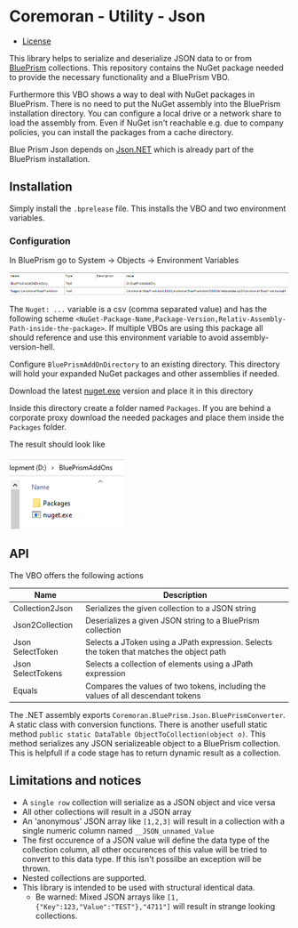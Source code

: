 # Coremoran - Utility - Json
- [License](LICENSE)

This library helps to serialize and deserialize JSON data to or from [BluePrism](https://www.blueprism.com/) collections. This repository contains the NuGet package needed to provide the necessary functionality and a BluePrism VBO.

Furthermore this VBO shows a way to deal with NuGet packages in BluePrism. There is no need to put the NuGet assembly into the BluePrism installation directory. You can configure a local drive or a network share to load the assembly from. Even if NuGet isn't reachable e.g. due to company policies, you can install the packages from a cache directory.

Blue Prism Json depends on [Json.NET](https://github.com/JamesNK/Newtonsoft.Json) which is already part of the BluePrism installation.

## Installation

Simply install the ```.bprelease``` file. This installs the VBO and two environment variables.

### Configuration

In BluePrism go to System -> Objects -> Environment Variables

![Object Enviroment Variables](Doc/images/environment.png)

The ```Nuget: ...``` variable is a csv (comma separated value) and has the following scheme ```<NuGet-Package-Name,Package-Version,Relativ-Assembly-Path-inside-the-package>```.
If multiple VBOs are using this package all should reference and use this environment variable to avoid assembly-version-hell.

Configure ```BluePrismAddOnDirectory``` to an existing directory. This directory will hold your expanded NuGet packages and other assemblies if needed.

Download the latest [nuget.exe](https://www.nuget.org/downloads) version and place it in this directory

Inside this directory create a folder named ```Packages```. If you are behind a corporate proxy download the needed packages and place them inside the ```Packages``` folder.

The result should look like

![Assembly folder](Doc/images/assemblyfolder.png)

## API

The VBO offers the following actions

| Name | Description |
| --- | --- |
| Collection2Json | Serializes the given collection to a JSON string |
| Json2Collection | Deserializes a given JSON string to a BluePrism collection |
| Json SelectToken | Selects a JToken using a JPath expression. Selects the token that matches the object path |
| Json SelectTokens | Selects a collection of elements using a JPath expression |
| Equals | Compares the values of two tokens, including the values of all descendant tokens |

The .NET assembly exports ```Coremoran.BluePrism.Json.BluePrismConverter```. A static class with conversion functions.
There is another usefull static method ```public static DataTable ObjectToCollection(object o)```. This method serializes any JSON serializeable object to a BluePrism collection. This is helpfull if a code stage has to return dynamic result as a collection.

## Limitations and notices

* A ```single row``` collection will serialize as a JSON object and vice versa
* All other collections will result in a JSON array
* An 'anonymous' JSON array like ```[1,2,3]``` will result in a collection with a single numeric column named ```__JSON_unnamed_Value```
* The first occurence of a JSON value will define the data type of the collection column, all other occurences of this value will be tried to convert to this data type. If this isn't possilbe an exception will be thrown.
* Nested collections are supported.
* This library is intended to be used with structural identical data.
    * Be warned: Mixed JSON arrays like ```[1, {"Key":123,"Value":"TEST"},"4711"]``` will result in strange looking collections.
